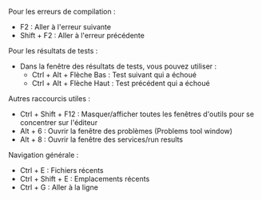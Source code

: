   Pour les erreurs de compilation :
  - F2 : Aller à l'erreur suivante
  - Shift + F2 : Aller à l'erreur précédente

  Pour les résultats de tests :
  - Dans la fenêtre des résultats de tests, vous pouvez utiliser :
    - Ctrl + Alt + Flèche Bas : Test suivant qui a échoué
    - Ctrl + Alt + Flèche Haut : Test précédent qui a échoué

  Autres raccourcis utiles :
  - Ctrl + Shift + F12 : Masquer/afficher toutes les fenêtres d'outils pour se concentrer sur l'éditeur
  - Alt + 6 : Ouvrir la fenêtre des problèmes (Problems tool window)
  - Alt + 8 : Ouvrir la fenêtre des services/run results

  Navigation générale :
  - Ctrl + E : Fichiers récents
  - Ctrl + Shift + E : Emplacements récents
  - Ctrl + G : Aller à la ligne